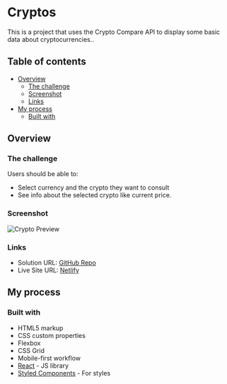 # Cryptos

This is a project that uses the Crypto Compare API to display some basic data about cryptocurrencies..

## Table of contents

- [Overview](#overview)
  - [The challenge](#the-challenge)
  - [Screenshot](#screenshot)
  - [Links](#links)
- [My process](#my-process)
  - [Built with](#built-with)

## Overview

### The challenge

Users should be able to:

- Select currency and the crypto they want to consult
- See info about the selected crypto like current price.

### Screenshot

![Crypto Preview](./screenshot.jpg)

### Links

- Solution URL: [GitHub Repo](https://github.com/jisazamp/cotizador-criptomonedas)
- Live Site URL: [Netlify](https://jpi-cotizador.netlify.app/)

## My process

### Built with

- HTML5 markup
- CSS custom properties
- Flexbox
- CSS Grid
- Mobile-first workflow
- [React](https://reactjs.org/) - JS library
- [Styled Components](https://styled-components.com/) - For styles
